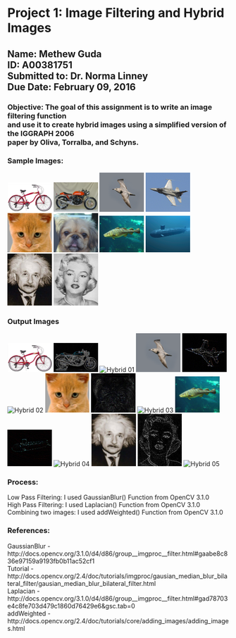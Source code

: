 <h1>Project 1: Image Filtering and Hybrid Images</h1>
<h2>
	Name: Methew Guda<br>
	ID: A00381751<br>
	Submitted  to: Dr. Norma Linney<br>
	Due Date: February 09, 2016<br>
</h2>

<h3>
	Objective: The goal of this assignment is to write an image filtering function<br>
	and use it to create hybrid images using a simplified version of the IGGRAPH 2006<br>
	paper by Oliva, Torralba, and Schyns. 
</h3>

<h3>Sample Images:</h3>
<img src="InputImages/bicycle.bmp" alt="Bicycle" style="width:20%;height:20%;">
<img src="InputImages/motorcycle.bmp" alt="Motorcycle" style="width:20%;height:20%;">
<img src="InputImages/bird.bmp" alt="Bird" style="width:20%;height:20%;">
<img src="InputImages/plane.bmp" alt="Plane" style="width:20%;height:20%;">  	
<img src="InputImages/cat.bmp" alt="Cat" style="width:20%;height:20%;">
<img src="InputImages/dog.bmp" alt="Dog" style="width:20%;height:20%;">
<img src="InputImages/fish.bmp" alt="Fish" style="width:20%;height:20%;">
<img src="InputImages/submarine.bmp" alt="Submarine" style="width:20%;height:20%;">
<img src="InputImages/einstein.bmp" alt="Einstein" style="width:20%;height:20%;">  	  	
<img src="InputImages/marilyn.bmp" alt="Marilyn" style="width:20%;height:20%;">

<h3>Output Images</h3>
<img src="OutputImages/bicycle.bmp" alt="Bicycle" style="width:20%;height:20%;">
<img src="OutputImages/motorcycle.bmp" alt="Motorcycle" style="width:20%;height:20%;">
<img src="OutputImages/bicycle&motorcycle.bmp" alt="Hybrid 01" style="width:20%;height:20%;">
<img src="OutputImages/bird.bmp" alt="Bird" style="width:20%;height:20%;">
<img src="OutputImages/plane.bmp" alt="Plane" style="width:20%;height:20%;">
<img src="OutputImages/bird&plane.bmp" alt="Hybrid 02" style="width:20%;height:20%;">   	
<img src="OutputImages/cat.bmp" alt="Cat" style="width:20%;height:20%;">
<img src="OutputImages/dog.bmp" alt="Dog" style="width:20%;height:20%;">
<img src="OutputImages/cat&dog.bmp" alt="Hybrid 03" style="width:20%;height:20%;">
<img src="OutputImages/fish.bmp" alt="Fish" style="width:20%;height:20%;">
<img src="OutputImages/submarine.bmp" alt="Submarine" style="width:20%;height:20%;">
<img src="OutputImages/fish&submarine.bmp" alt="Hybrid 04" style="width:20%;height:20%;">
<img src="OutputImages/einstein.bmp" alt="Einstein" style="width:20%;height:20%;">  	  	
<img src="OutputImages/marilyn.bmp" alt="Marilyn" style="width:20%;height:20%;">
<img src="OutputImages/einstein&marilyn.bmp" alt="Hybrid 05" style="width:20%;height:20%;"> 

<h3>Process:</h3>
<p>
	Low Pass Filtering: I used GaussianBlur() Function from OpenCV 3.1.0<br>
	High Pass Filtering: I used Laplacian() Function from OpenCV 3.1.0<br>
	Combining two images: I used addWeighted() Function from OpenCV 3.1.0
</p>

<h3>References: </h3>
<p>
	GaussianBlur - http://docs.opencv.org/3.1.0/d4/d86/group__imgproc__filter.html#gaabe8c836e97159a9193fb0b11ac52cf1<br>
	Tutorial - http://docs.opencv.org/2.4/doc/tutorials/imgproc/gausian_median_blur_bilateral_filter/gausian_median_blur_bilateral_filter.html<br>
	Laplacian - http://docs.opencv.org/3.1.0/d4/d86/group__imgproc__filter.html#gad78703e4c8fe703d479c1860d76429e6&amp;gsc.tab=0<br>
	addWeighted - http://docs.opencv.org/2.4/doc/tutorials/core/adding_images/adding_images.html<br>
</p>